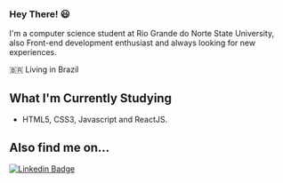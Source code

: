 ### Hey There! :smiley:

I'm a computer science student at Rio Grande do Norte State University, also Front-end development enthusiast and always looking for new experiences.

:brazil: Living in Brazil

## What I'm Currently Studying
* HTML5, CSS3, Javascript and ReactJS.

## Also find me on...
[![Linkedin Badge](https://img.shields.io/badge/Hélio%20Soares-0073b1?style=flat-square&logo=Linkedin&logoColor=white&link=https://www.linkedin.com/in/h%C3%A9lio-soares-1b9957164/)](https://www.linkedin.com/in/h%C3%A9lio-soares-1b9957164/) 
